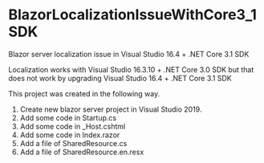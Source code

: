 # BlazorLocalizationIssueWithCore3_1SDK
Blazor server localization issue in Visual Studio 16.4 + .NET Core 3.1 SDK

Localization works with Visual Studio 16.3.10 + .NET Core 3.0 SDK
but
that does not work by upgrading Visual Studio 16.4 + .NET Core 3.1 SDK
 

This project was created in the following way.
1. Create new blazor server project in Visual Studio 2019.
1. Add some code in Startup.cs
1. Add some code in _Host.cshtml
1. Add some code in Index.razor
1. Add a file of SharedResource.cs
1. Add a file of SharedResource.en.resx
